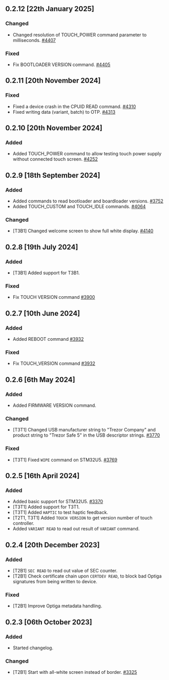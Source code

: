 
## 0.2.12 [22th January 2025]

### Changed
- Changed resolution of TOUCH_POWER command parameter to milliseconds.  [#4407]

### Fixed
- Fix BOOTLOADER VERSION command.  [#4405]

## 0.2.11 [20th November 2024]

### Fixed
- Fixed a device crash in the CPUID READ command.  [#4310]
- Fixed writing data (variant, batch) to OTP.  [#4313]

## 0.2.10 [20th November 2024]

### Added
- Added TOUCH_POWER command to allow testing touch power supply without connected touch screen.  [#4252]

## 0.2.9 [18th September 2024]

### Added
- Added commands to read bootloader and boardloader versions.  [#3752]
- Added TOUCH_CUSTOM and TOUCH_IDLE commands.  [#4064]

### Changed
- [T3B1] Changed welcome screen to show full white display.  [#4140]


## 0.2.8 [19th July 2024]

### Added
- [T3B1] Added support for T3B1.

### Fixed
- Fix TOUCH VERSION command  [#3900]


## 0.2.7 [10th June 2024]

### Added
- Added REBOOT command  [#3932]

### Fixed
- Fix TOUCH_VERSION command  [#3932]


## 0.2.6 [6th May 2024]

### Added
- Added FIRMWARE VERSION command.

### Changed
- [T3T1] Changed USB manufacturer string to "Trezor Company" and product string to "Trezor Safe 5" in the USB descriptor strings.  [#3770]

### Fixed
- [T3T1] Fixed `WIPE` command on STM32U5.  [#3769]


## 0.2.5 [16th April 2024]

### Added
- Added basic support for STM32U5.  [#3370]
- [T3T1] Added support for T3T1.
- [T3T1] Added `HAPTIC` to test haptic feedback.
- [T2T1, T3T1] Added `TOUCH VERSION` to get version number of touch controller.
- Added `VARIANT READ` to read out result of `VARIANT` command.


## 0.2.4 [20th December 2023]

### Added

- [T2B1] `SEC READ` to read out value of SEC counter.
- [T2B1] Check certificate chain upon `CERTDEV READ`, to block bad Optiga signatures
  from being written to device.

### Fixed

- [T2B1] Improve Optiga metadata handling.

## 0.2.3 [06th October 2023]

### Added
- Started changelog.

### Changed
- [T2B1] Start with all-white screen instead of border.  [#3325]

[#3325]: https://github.com/trezor/trezor-firmware/pull/3325
[#3370]: https://github.com/trezor/trezor-firmware/pull/3370
[#3752]: https://github.com/trezor/trezor-firmware/pull/3752
[#3769]: https://github.com/trezor/trezor-firmware/pull/3769
[#3770]: https://github.com/trezor/trezor-firmware/pull/3770
[#3900]: https://github.com/trezor/trezor-firmware/pull/3900
[#3932]: https://github.com/trezor/trezor-firmware/pull/3932
[#4064]: https://github.com/trezor/trezor-firmware/pull/4064
[#4140]: https://github.com/trezor/trezor-firmware/pull/4140
[#4252]: https://github.com/trezor/trezor-firmware/pull/4252
[#4310]: https://github.com/trezor/trezor-firmware/pull/4310
[#4313]: https://github.com/trezor/trezor-firmware/pull/4313
[#4405]: https://github.com/trezor/trezor-firmware/pull/4405
[#4407]: https://github.com/trezor/trezor-firmware/pull/4407
